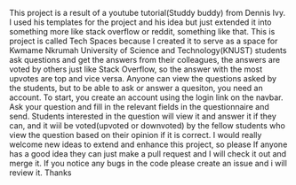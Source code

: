 This project is a result of a youtube tutorial(Studdy buddy) from Dennis Ivy.
I used his templates for the project and his idea but just extended it into something more like stack overflow or reddit, something like that.
This is project is called Tech Spaces because I created it to serve as a space for Kwmame Nkrumah University of Science and Technology(KNUST) students ask questions and get the answers from their colleagues,
the answers are voted by others just like Stack Overflow, so the answer with the most upvotes are top and vice versa.
Anyone can view the questions asked by the students, but to be able to ask or answer a quesiton, you need an account.
To start, you create an account using the login link on the navbar.
Ask your question and fill in the relevant fields in the questionnaire and send.
Students interested in the question will view it and answer it if they can, and it wiil be voted(upvoted or downvoted) by the fellow students who view the question based on their opinion if it is correct.
I would really welcome new ideas to extend and enhance this project, so please If anyone has a good idea they can just make a pull request and I will check it out and merge it.
If you notice any bugs in the code please create an issue and i will review it.
Thanks
